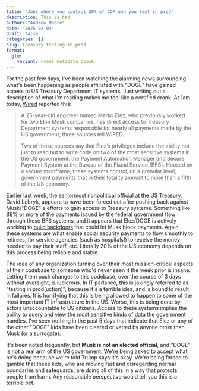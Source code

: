 ```yaml
---
title: "Jobs where you control 20% of GDP and you test in prod"
description: This is bad
author: "Andrew Moore"
date: "2025-02-04"
draft: false
categories: []
slug: treasury-testing-in-prod
format:
  gfm:
    variant: +yaml_metadata_block
---
```


For the past few days, I've been watching the alarming news surrounding what's been happening as people affiliated with "DOGE" have gained access to US Treasury Department IT systems. Just writing out a description of what I'm reading makes me feel like a certified crank. At 1am today, [Wired](https://www.wired.com/story/elon-musk-associate-bfs-federal-payment-system/) reported this:

> A 25-year-old engineer named Marko Elez, who previously worked for two Elon Musk companies, has direct access to Treasury Department systems responsible for nearly all payments made by the US government, three sources tell WIRED.
> 
> Two of those sources say that Elez’s privileges include the ability not just to read but to write code on two of the most sensitive systems in the US government: the Payment Automation Manager and Secure Payment System at the Bureau of the Fiscal Service (BFS). Housed on a secure mainframe, these systems control, on a granular level, government payments that in their totality amount to more than a fifth of the US economy.

Earlier last week, the seniormost nonpolitical official at the US Treasury, David Lebryk, appears to have been forced out after pushing back against Musk/"DOGE"'s efforts to gain access to Treasury systems. Something like [88% or more](https://prospect.org/economy/2025-02-03-filled-with-unmitigated-terror-musk-treasury-tankus-qa/) of the payments issued by the federal government flow through these BFS systems, and it appears that Elez/DOGE is actively working to [build backdoors](https://talkingpointsmemo.com/edblog/musk-cronies-dive-into-treasury-dept-payments-code-base) that could let Musk block payments. Again, these systems are what enable social security payments to flow smoothly to retirees, for service agencies (such as hospitals!) to receive the money needed to pay their staff, etc. Literally 20% of the US economy depends on this process being reliable and stable.

The idea of any organization turning over their most mission-critical aspects of their codebase to someone who'd never seen it the week prior is insane. Letting them push changes to this codebase, over the course of 3 days without oversight, is ludicrous. In IT parlance, this is jokingly referred to as "testing in prod(uction)", because it's a terrible idea, and is bound to result in failures. It is horrifying that this is being allowed to happen to some of the most important IT infrastructure in the US. Worse, this is being done by actors unaccountable to US citizens. Access to these systems implies the ability to query and view the most sensitive kinds of data the government handles. I've seen nothing in the past 5 days that indicate that Elez or any of the other "DOGE" kids have been cleared or vetted by anyone other than Musk (or a surrogate).

It's been noted frequently, but **Musk is not an elected official**, and "DOGE" is not a real arm of the US government. We're being asked to accept what he's doing because we're told Trump says it's okay. We're being forced to gamble that these kids, who are moving fast and disregarding normal boundaries and safeguards, are doing all of this in a way that protects people from harm. Any reasonable perspective would tell you this is a terrible bet.
